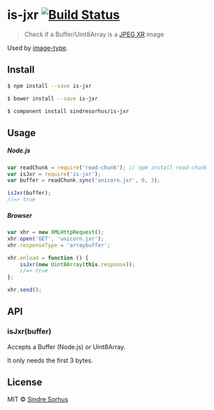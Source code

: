# is-jxr [![Build Status](https://travis-ci.org/sindresorhus/is-jxr.svg?branch=master)](https://travis-ci.org/sindresorhus/is-jxr)

> Check if a Buffer/Uint8Array is a [JPEG XR](http://en.wikipedia.org/wiki/JPEG_XR) image

Used by [image-type](https://github.com/sindresorhus/image-type).


## Install

```sh
$ npm install --save is-jxr
```

```sh
$ bower install --save is-jxr
```

```sh
$ component install sindresorhus/is-jxr
```


## Usage

##### Node.js

```js
var readChunk = require('read-chunk'); // npm install read-chunk
var isJxr = require('is-jxr');
var buffer = readChunk.sync('unicorn.jxr', 0, 3);

isJxr(buffer);
//=> true
```

##### Browser

```js
var xhr = new XMLHttpRequest();
xhr.open('GET', 'unicorn.jxr');
xhr.responseType = 'arraybuffer';

xhr.onload = function () {
	isJxr(new Uint8Array(this.response));
	//=> true
};

xhr.send();
```


## API

### isJxr(buffer)

Accepts a Buffer (Node.js) or Uint8Array.

It only needs the first 3 bytes.


## License

MIT © [Sindre Sorhus](http://sindresorhus.com)
